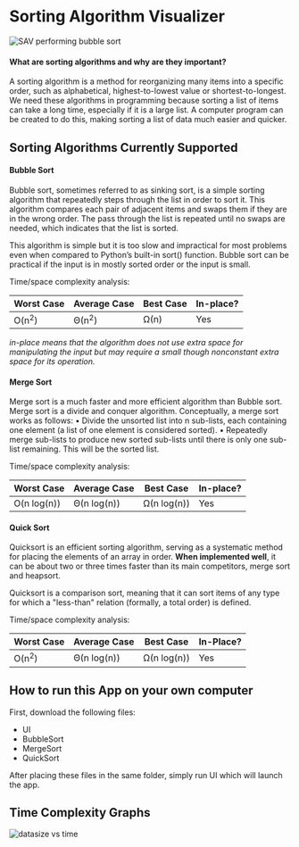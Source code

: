 # Sorting Algorithm Visualizer 

![_SAV performing bubble sort_](https://lh4.googleusercontent.com/ejSdHcOHsJZ_TG7QNY7ir3I_iGNC1rhRTSRzLHB8C3dqZ261BhH40gXiSseSil5O1-Kd3eSEQtMveA=w1920-h966)

#### What are sorting algorithms and why are they important? 
A sorting algorithm is a method for reorganizing many items into a specific order, such as alphabetical, highest-to-lowest value or shortest-to-longest. We need these algorithms in programming because sorting a list of items can take a long time, especially if it is a large list. A computer program can be created to do this, making sorting a list of data much easier and quicker. 

## Sorting Algorithms Currently Supported 

#### Bubble Sort
Bubble sort, sometimes referred to as sinking sort, is a simple sorting algorithm that repeatedly steps through the list in order to sort it. This algorithm compares each pair of adjacent items and swaps them if they are in the wrong order. The pass through the list is repeated until no swaps are needed, which indicates that the list is sorted.

This algorithm is simple but it is too slow and impractical for most problems even when compared to Python’s built-in sort() function. Bubble sort can be practical if the input is in mostly sorted order or the input is small.

Time/space complexity analysis:

|Worst Case|Average Case|Best Case|In-place?|
|---|---|---|---|
|O(n<sup>2</sup>)|Θ(n<sup>2</sup>)|Ω(n)|Yes|

_in-place means that the algorithm does not use extra space for manipulating the input but may require a small though nonconstant extra space for its operation._
#### Merge Sort
Merge sort is a much faster and more efficient algorithm than Bubble sort. Merge sort is a divide and conquer algorithm. Conceptually, a merge sort works as follows:
•	Divide the unsorted list into n sub-lists, each containing one element (a list of one element is considered sorted).
•	Repeatedly merge sub-lists to produce new sorted sub-lists until there is only one sub-list remaining. This will be the sorted list.

Time/space complexity analysis:

|Worst Case|Average Case|Best Case|In-place?|
|---|---|---|---|
|O(n log(n))|Θ(n log(n))|Ω(n log(n))|Yes|

#### Quick Sort
Quicksort is an efficient sorting algorithm, serving as a systematic method for placing the elements of an array in order. **When implemented well**, it can be about two or three times faster than its main competitors, merge sort and heapsort.

Quicksort is a comparison sort, meaning that it can sort items of any type for which a "less-than" relation (formally, a total order) is defined. 

Time/space complexity analysis:

|Worst Case|Average Case|Best Case|In-Place?|
|---|---|---|---|
|O(n<sup>2</sup>)|Θ(n log(n))|Ω(n log(n))|Yes|

## How to run this App on your own computer 
First, download the following files:
* UI
* BubbleSort
* MergeSort
* QuickSort 

After placing these files in the same folder, simply run UI which will launch the app. 

## Time Complexity Graphs

![datasize vs time](https://lh4.googleusercontent.com/dVPEndmxV0EX7CXbDU4GthbiSIBv0N7Q3VH0Xek4x58RXL9jG6r3uav-dYKVZ1NMIC5yxg8R0x06nA=w1920-h966) 
